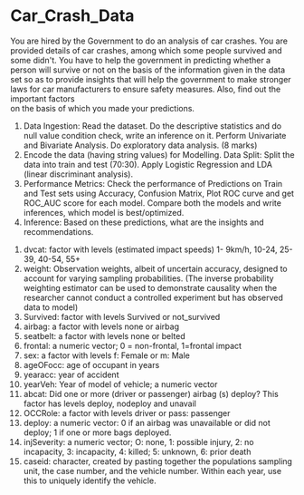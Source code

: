 # Car_Crash_Data
You are hired by the Government to do an analysis of car crashes. 
You are provided details  of car crashes, among which some people survived and some didn't. 
You have to help the government in predicting whether a person will survive or not on the basis of 
the information  given in the data set so as to provide insights that will help the government to make 
stronger laws for car manufacturers to ensure safety measures. Also, find out the important factors  
on the basis of which you made your predictions.


1) Data Ingestion: Read the dataset. Do the descriptive
statistics and do null value condition check, write an
inference on it. Perform Univariate and Bivariate Analysis. Do
exploratory data analysis. (8 marks)
2) Encode the data (having string values) for Modelling.
Data Split: Split the data into train and test (70:30). Apply
Logistic Regression and LDA (linear discriminant analysis).
3) Performance Metrics: Check the performance of
Predictions on Train and Test sets using Accuracy, Confusion
Matrix, Plot ROC curve and get ROC_AUC score for each
model. Compare both the models and write inferences, which
model is best/optimized.
4) Inference: Based on these predictions, what are the
insights and recommendations.


1. dvcat: factor with levels (estimated impact speeds) 1-
9km/h, 10-24, 25-39, 40-54, 55+
2. weight: Observation weights, albeit of uncertain accuracy,
designed to account for varying sampling probabilities. (The
inverse probability weighting estimator can be used to
demonstrate causality when the researcher cannot conduct a
controlled experiment but has observed data to model)
3. Survived: factor with levels Survived or not_survived
4. airbag: a factor with levels none or airbag
5. seatbelt: a factor with levels none or belted
6. frontal: a numeric vector; 0 = non-frontal, 1=frontal impact
7. sex: a factor with levels f: Female or m: Male
8. ageOFocc: age of occupant in years
9. yearacc: year of accident
10. yearVeh: Year of model of vehicle; a numeric vector
11. abcat: Did one or more (driver or passenger) airbag (s)
deploy? This factor has levels deploy, nodeploy and unavail
12. OCCRole: a factor with levels driver or pass: passenger
13. deploy: a numeric vector: 0 if an airbag was unavailable
or did not deploy; 1 if one or more bags deployed.
14. injSeverity: a numeric vector; O: none, 1: possible injury,
2: no incapacity, 3: incapacity, 4: killed; 5: unknown, 6: prior
death
15. caseid: character, created by pasting together the
populations sampling unit, the case number, and the vehicle
number. Within each year, use this to uniquely identify the
vehicle.
